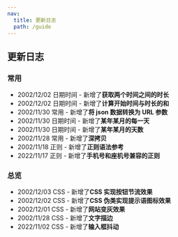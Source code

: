 ```yaml
---
nav:
  title: 更新日志
  path: /guide
---
```


## 更新日志

### 常用

- 2002/12/02 日期时间 - 新增了**获取两个时间之间的时长**
- 2002/12/02 日期时间 - 新增了**计算开始时间与时长的和**
- 2002/11/30 常用 - 新增了**将 json 数据转换为 URL 参数**
- 2002/11/30 日期时间 - 新增了**某年某月的每一天**
- 2002/11/30 日期时间 - 新增了**某年某月的天数**
- 2002/11/28 常用 - 新增了**深拷贝**
- 2002/11/18 正则 - 新增了**正则语法参考**
- 2022/11/17 正则 - 新增了**手机号和座机号兼容的正则**

### 总览

- 2002/12/03 CSS - 新增了**CSS 实现按钮节流效果**
- 2002/12/02 CSS - 新增了**CSS 伪类实现提示语图标效果**
- 2002/12/01 CSS - 新增了**网站变灰效果**
- 2002/11/28 CSS - 新增了**文字描边**
- 2022/11/02 CSS - 新增了**输入框抖动**

